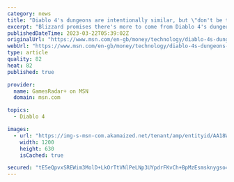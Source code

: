 ```yaml
---
category: news
title: "Diablo 4's dungeons are intentionally similar, but \"don't be too quick to judge\""
excerpt: "Blizzard promises there's more to come from Diablo 4's dungeons. While they are \"intentionally\" designed to have continuity with each other, game director Joe Shely says there's plenty outwith the ..."
publishedDateTime: 2023-03-22T05:39:02Z
originalUrl: "https://www.msn.com/en-gb/money/technology/diablo-4s-dungeons-are-intentionally-similar-but-dont-be-too-quick-to-judge/ar-AA18WlC3"
webUrl: "https://www.msn.com/en-gb/money/technology/diablo-4s-dungeons-are-intentionally-similar-but-dont-be-too-quick-to-judge/ar-AA18WlC3"
type: article
quality: 82
heat: 82
published: true

provider:
  name: GamesRadar+ on MSN
  domain: msn.com

topics:
  - Diablo 4

images:
  - url: "https://img-s-msn-com.akamaized.net/tenant/amp/entityid/AA18WK6i.img?h=630&w=1200&m=6&q=60&o=t&l=f&f=jpg"
    width: 1200
    height: 630
    isCached: true

secured: "tE5eQpvxSREWim3MolD+LkOrTtVNlPeLNp3UYpdrFKvCh+BpMzEsmsknygso43+VKhrQEiLYj/MT/tiyg8C5m5ekxjPWuV9oJ170uJN2uaZDkVrOs1/VY/DZxi+yN/WYw1h+CPjEoI3hwEe6/7wAUJr6qUYjo2JKTXwg4AVep61xnqRPf59CZ3GEV5Yn7SUrwr6h+j2DaEGVfNzzLcQMIoz5hENq3m4LLUwoxwlqNwumySlPhPVOUHOWJS+PpYOBM1Jz8Pa/EDMZ/U5yJgz/UsiWJM5BW9VDOQTFYnluqom8Mh6uoaUvZN9VNVZDw8RPHsWPrjb30ph9JtW4ZJq7YAVrVDzhd8vRpHAE9wcRkkU=;4dKT3a8rRVP5HfA9GfH12Q=="
---
```


